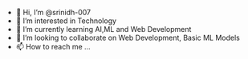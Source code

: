 - 👋 Hi, I’m @srinidh-007
- 👀 I’m interested in Technology
- 🌱 I’m currently learning AI,ML and Web Development
- 💞️ I’m looking to collaborate on Web Development, Basic ML Models
- 📫 How to reach me ...


<!---
srinidh-007/srinidh-007 is a ✨ special ✨ repository because its `README.md` (this file) appears on your GitHub profile.
You can click the Preview link to take a look at your changes.
--->
